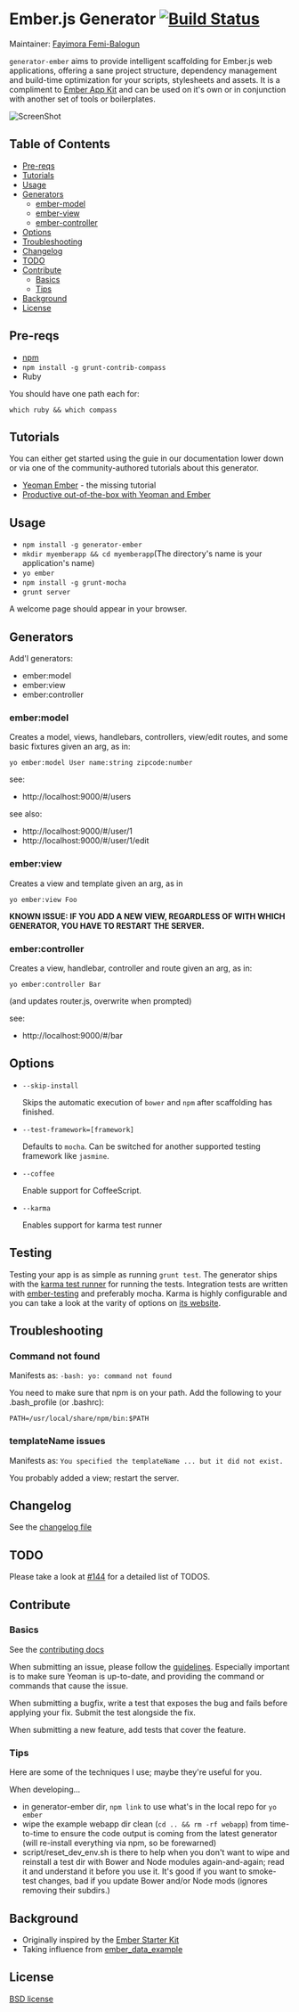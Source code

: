 # Ember.js Generator [![Build Status](https://secure.travis-ci.org/yeoman/generator-ember.png?branch=master)](http://travis-ci.org/yeoman/generator-ember)

Maintainer: [Fayimora Femi-Balogun](https://github.com/fayimora)

`generator-ember` aims to provide intelligent scaffolding for Ember.js web applications, offering a sane project structure, dependency management and build-time optimization for your scripts, stylesheets and assets. It is a compliment to [Ember App Kit](https://github.com/stefanpenner/ember-app-kit) and can be used on it's own or in conjunction with another set of tools or boilerplates.


![ScreenShot](https://raw.github.com/yeoman/generator-ember/master/project/img/screenshots/2013_07_17.png)

## Table of Contents

* [Pre-reqs](#pre-reqs)
* [Tutorials](#tutorials)
* [Usage](#usage)
* [Generators](#generators)
  * [ember-model](#embermodel)
  * [ember-view](#emberview)
  * [ember-controller](#embercontroller)
* [Options](#options)
* [Troubleshooting](#troubleshooting)
* [Changelog](#changelog)
* [TODO](#todo)
* [Contribute](#contribute)
  * [Basics](#basics)
  * [Tips](#tips)
* [Background](#background)
* [License](#license)

## Pre-reqs

* [npm](http://nodejs.org/)
* `npm install -g grunt-contrib-compass`
* Ruby 
 
You should have one path each for:

  `which ruby && which compass`

## Tutorials

You can either get started using the guie in our documentation lower down or via one of the community-authored tutorials about this generator.

* [Yeoman Ember](https://www.openshift.com/blogs/day-24-yeoman-ember-the-missing-tutorial) - the missing tutorial
* [Productive out-of-the-box with Yeoman and Ember](http://www.infoq.com/presentations/emberjs-tools-yeoman)

## Usage

* `npm install -g generator-ember`
* `mkdir myemberapp && cd myemberapp`(The directory's name is your application's name)
* `yo ember`
* `npm install -g grunt-mocha` 
* `grunt server`

A welcome page should appear in your browser.

## Generators

Add'l generators:

* ember:model
* ember:view
* ember:controller

### ember:model

Creates a model, views, handlebars, controllers, view/edit routes, and some basic fixtures given an arg, as in: 

`yo ember:model User name:string zipcode:number`

see:

* http://localhost:9000/#/users

see also:

* http://localhost:9000/#/user/1
* http://localhost:9000/#/user/1/edit
 
### ember:view

Creates a view and template given an arg, as in

  `yo ember:view Foo`

__KNOWN ISSUE: IF YOU ADD A NEW VIEW, REGARDLESS OF WITH WHICH GENERATOR, YOU HAVE TO RESTART THE SERVER.__ 

### ember:controller

Creates a view, handlebar, controller and route given an arg, as in:

  `yo ember:controller Bar`

(and updates router.js, overwrite when prompted)

see: 

* http://localhost:9000/#/bar

## Options

* `--skip-install`

  Skips the automatic execution of `bower` and `npm` after scaffolding has finished.

* `--test-framework=[framework]`

  Defaults to `mocha`. Can be switched for another supported testing framework like `jasmine`.

* `--coffee`

  Enable support for CoffeeScript.

* `--karma`

  Enables support for karma test runner

## Testing
Testing your app is as simple as running `grunt test`. The generator ships with the
[karma test runner](http://karma-runner.github.io/0.8/index.html) for running the tests. Integration
tests are written with [ember-testing](https://github.com/emberjs/ember.js/tree/master/packages/ember-testing)
and preferably mocha. Karma is highly configurable and you can take a look at the varity of options
on [its website](http://karma-runner.github.io/0.8/index.html).

## Troubleshooting

### Command not found

Manifests as: `-bash: yo: command not found`

You need to make sure that npm is on your path.  Add the following to your .bash_profile (or .bashrc):

`PATH=/usr/local/share/npm/bin:$PATH`

### templateName issues

Manifests as: `You specified the templateName ... but it did not exist.`

You probably added a view; restart the server.

## Changelog
See the [changelog file](https://github.com/yeoman/generator-ember/blob/master/changelog.md)

## TODO

Please take a look at [#144](https://github.com/yeoman/generator-ember/issues/144) for a detailed list of TODOS.


## Contribute

### Basics

See the [contributing docs](https://github.com/yeoman/yeoman/blob/master/contributing.md)

When submitting an issue, please follow the [guidelines](https://github.com/yeoman/yeoman/blob/master/contributing.md#issue-submission). Especially important is to make sure Yeoman is up-to-date, and providing the command or commands that cause the issue.

When submitting a bugfix, write a test that exposes the bug and fails before applying your fix. Submit the test alongside the fix.

When submitting a new feature, add tests that cover the feature.

### Tips

Here are some of the techniques I use; maybe they're useful for you.

When developing...

* in generator-ember dir, `npm link` to use what's in the local repo for `yo ember`
* wipe the example webapp dir clean (`cd .. && rm -rf webapp`) from time-to-time to ensure the code output is coming from the latest generator (will re-install everything via npm, so be forewarned)
* script/reset_dev_env.sh is there to help when you don't want to wipe and reinstall a test dir with Bower and Node modules again-and-again; read it and understand it before you use it. It's good
if you want to smoke-test changes, bad if you update Bower and/or Node
mods (ignores removing their subdirs.)

## Background 

* Originally inspired by the [Ember Starter Kit](https://github.com/emberjs/starter-kit/archive/v1.0.0-rc.6.zip)
* Taking influence from [ember_data_example](https://github.com/dgeb/ember_data_example)

## License

[BSD license](http://opensource.org/licenses/bsd-license.php)
